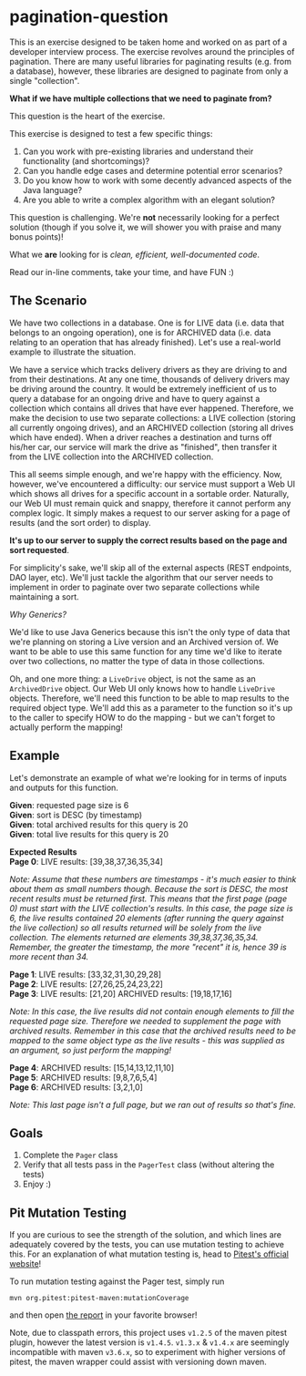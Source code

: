# pagination-question
This is an exercise designed to be taken home and worked on as part of a developer interview process.
The exercise revolves around the principles of pagination. There are many useful libraries for paginating results (e.g. from a database), however, these libraries are designed to paginate from only a single "collection".

**What if we have multiple collections that we need to paginate from?**

 This question is the heart of the exercise.

 This exercise is designed to test a few specific things:

  1. Can you work with pre-existing libraries and understand their functionality (and shortcomings)?
  2. Can you handle edge cases and determine potential error scenarios?
  3. Do you know how to work with some decently advanced aspects of the Java language?
  4. Are you able to write a complex algorithm with an elegant solution?

 This question is challenging. We're **not** necessarily looking for a perfect solution (though if you solve it, we will shower you with praise and many bonus points)!

 What we **are** looking for is _clean, efficient, well-documented code_.

 Read our in-line comments, take your time, and have FUN :)

 ## The Scenario

 We have two collections in a database. One is for LIVE data (i.e. data that belongs to an ongoing operation), one is for ARCHIVED data (i.e. data relating to an operation that has already finished). Let's use a real-world example to illustrate the situation.

 We have a service which tracks delivery drivers as they are driving to and from their destinations. At any one time, thousands of delivery drivers may be driving around the country. It would be extremely inefficient of us to query a database for an ongoing drive and have to query against a collection which contains all drives that have ever happened. Therefore, we make the decision to use two separate collections: a LIVE collection (storing all currently ongoing drives), and an ARCHIVED collection (storing all drives which have ended). When a driver reaches a destination and turns off his/her car, our service will mark the drive as "finished", then transfer it from the LIVE collection into the ARCHIVED collection.

 This all seems simple enough, and we're happy with the efficiency. Now, however, we've encountered a difficulty: our service must support a Web UI which shows all drives for a specific account in a sortable order. Naturally, our Web UI must remain quick and snappy, therefore it cannot perform any complex logic. It simply makes a request to our server asking for a page of results (and the sort order) to display.

 **It's up to our server to supply the correct results based on the page and sort requested**.

 For simplicity's sake, we'll skip all of the external aspects (REST endpoints, DAO layer, etc). We'll just tackle the algorithm that our server needs to implement in order to paginate over two separate collections while maintaining a sort.
 
 _Why Generics?_
 
 We'd like to use Java Generics because this isn't the only type of data that we're planning on storing a Live version and an Archived version of. We want to be able to use this same function for any time we'd like to iterate over two collections, no matter the type of data in those collections.

 Oh, and one more thing: a `LiveDrive` object, is not the same as an `ArchivedDrive` object. Our Web UI only knows how to handle `LiveDrive` objects. Therefore, we'll need this function to be able to map results to the required object type. We'll add this as a parameter to the function so it's up to the caller to specify HOW to do the mapping - but we can't forget to actually perform the mapping!  

 ## Example

 Let's demonstrate an example of what we're looking for in terms of inputs and outputs for this function.

 **Given**: requested page size is 6  
 **Given**: sort is DESC (by timestamp)  
 **Given**: total archived results for this query is 20  
 **Given**: total live results for this query is 20  

**Expected Results**  
 **Page 0**: LIVE results: [39,38,37,36,35,34]

 _Note: Assume that these numbers are timestamps - it's much easier to think about them as small numbers though. Because the sort is DESC, the most recent results must be returned first. This means that the first page (page 0) must start with the LIVE collection's results. In this case, the page size is 6, the live results contained 20 elements (after running the query against the live collection) so all results returned will be solely from the live collection. The elements returned are elements 39,38,37,36,35,34. Remember, the greater the timestamp, the more "recent" it is, hence 39 is more recent than 34._

 **Page 1**: LIVE results: [33,32,31,30,29,28]  
 **Page 2**: LIVE results: [27,26,25,24,23,22]  
 **Page 3**: LIVE results: [21,20]  ARCHIVED results: [19,18,17,16]

 _Note: In this case, the live results did not contain enough elements to fill the requested page size. Therefore we needed to supplement the page with archived results. Remember in this case that the archived results need to be mapped to the same object type as the live results - this was supplied as an argument, so just perform the mapping!_

**Page 4**: ARCHIVED results: [15,14,13,12,11,10]  
**Page 5**: ARCHIVED results: [9,8,7,6,5,4]  
**Page 6**: ARCHIVED results: [3,2,1,0]  

_Note: This last page isn't a full page, but we ran out of results so that's fine._


## Goals

1. Complete the `Pager` class
2. Verify that all tests pass in the `PagerTest` class (without altering the tests)
3. Enjoy :)

## Pit Mutation Testing

If you are curious to see the strength of the solution, and which lines are adequately covered by the tests,
you can use mutation testing to achieve this.
For an explanation of what mutation testing is, head to [Pitest's official website](http://pitest.org/)!

To run mutation testing against the Pager test, simply run

`mvn org.pitest:pitest-maven:mutationCoverage`

and then open [the report](./target/pit-reports/index.html) in your favorite browser!

Note, due to classpath errors, this project uses `v1.2.5` of the maven pitest plugin, however the latest version is `v1.4.5`.
`v1.3.x` & `v1.4.x` are seemingly incompatible with maven `v3.6.x`, so to experiment with higher versions of pitest, 
the maven wrapper could assist with versioning down maven.
